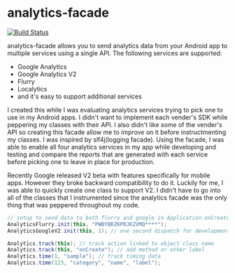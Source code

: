 # analytics-facade

[![Build Status](https://buildhive.cloudbees.com/job/sheng168/job/analytics-facade/badge/icon)](https://buildhive.cloudbees.com/job/sheng168/job/analytics-facade/)

analytics-facade allows you to send analytics data from your Android app to multiple services using a single API.
The following services are supported:

* Google Analytics
* Google Analytics V2
* Flurry
* Localytics
* and it's easy to support additional services

I created this while I was evaluating analytics services trying to pick one to use in my Android apps.
I didn't want to implement each vender's SDK while peppering my classes with their API.
I also didn't like some of the vender's API 
so creating this facade allow me to improve on it before instructmenting  my classes.
I was inspired by slf4j(logging facade).
Using the facade, I was able to enable all four analytics services in my app while developing and testing
and compare the reports that are generated with each service before picking one to leave in place for production.

Recently Google released V2 beta with features specifically for mobile apps. 
However they broke backward compatibility to do it. 
Luckily for me, I was able to quickly create one class to support V2.
I didn't have to go into all of the classes that I instrumented since the analytics facade was the only thing that was peppered throughout my code.

```java
// setup to send data to both flurry and google in Application.onCreate
AnalyticsFlurry.init(this, "PWBYBRZKPRJKZVMQ****");
AnalyticsGoogleV2.init(this, 1); // one second dispatch for development

Analytics.track(this); // track action linked to object class name
Analytics.track(this, "onCreate"); // add method or other label
Analytics.time(1, "sample"); // track timing data
Analytics.time(123, "category", "name", "label");		
```

